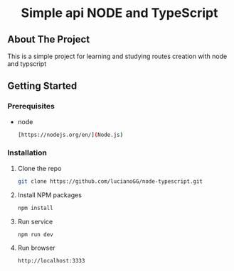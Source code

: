 <h1 align="center">Simple api NODE and TypeScript </h1>

<!-- ABOUT THE PROJECT -->
## About The Project
This is a simple project for learning and studying routes creation with node and typscript

<!-- GETTING STARTED -->
## Getting Started
### Prerequisites
* node
  ```sh
  [https://nodejs.org/en/](Node.js)
  ```

### Installation
1. Clone the repo
   ```sh
   git clone https://github.com/lucianoGG/node-typescript.git
   ```
2. Install NPM packages
   ```sh
   npm install
   ```
3. Run service
   ```sh
   npm run dev
   ```
4. Run browser
   ```sh
   http://localhost:3333
   ```
